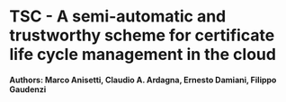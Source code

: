 # TSC - A semi-automatic and trustworthy scheme for certificate life cycle management in the cloud
#### Authors: Marco Anisetti, Claudio A. Ardagna, Ernesto Damiani, Filippo Gaudenzi